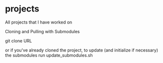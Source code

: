# projects
All projects that I have worked on

Cloning and Pulling with Submodules

git clone URL

or if you've already cloned the project, to update (and initialize if necessary) the submodules run update_submodules.sh
